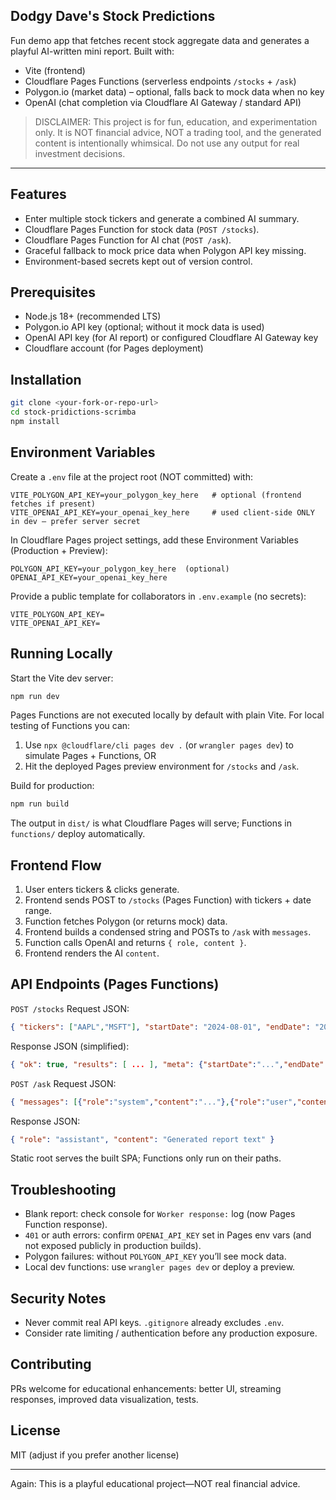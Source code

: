 ## Dodgy Dave's Stock Predictions

Fun demo app that fetches recent stock aggregate data and generates a playful AI-written mini report. Built with:

- Vite (frontend)
- Cloudflare Pages Functions (serverless endpoints `/stocks` + `/ask`)
- Polygon.io (market data) – optional, falls back to mock data when no key
- OpenAI (chat completion via Cloudflare AI Gateway / standard API)

> DISCLAIMER: This project is for fun, education, and experimentation only. It is NOT financial advice, NOT a trading tool, and the generated content is intentionally whimsical. Do not use any output for real investment decisions.

---

## Features
- Enter multiple stock tickers and generate a combined AI summary.
- Cloudflare Pages Function for stock data (`POST /stocks`).
- Cloudflare Pages Function for AI chat (`POST /ask`).
- Graceful fallback to mock price data when Polygon API key missing.
- Environment-based secrets kept out of version control.

## Prerequisites
- Node.js 18+ (recommended LTS)
- Polygon.io API key (optional; without it mock data is used)
- OpenAI API key (for AI report) or configured Cloudflare AI Gateway key
- Cloudflare account (for Pages deployment)

## Installation
```bash
git clone <your-fork-or-repo-url>
cd stock-pridictions-scrimba
npm install
```

## Environment Variables
Create a `.env` file at the project root (NOT committed) with:
```
VITE_POLYGON_API_KEY=your_polygon_key_here   # optional (frontend fetches if present)
VITE_OPENAI_API_KEY=your_openai_key_here     # used client-side ONLY in dev — prefer server secret
```
In Cloudflare Pages project settings, add these Environment Variables (Production + Preview):
```
POLYGON_API_KEY=your_polygon_key_here  (optional)
OPENAI_API_KEY=your_openai_key_here
```

Provide a public template for collaborators in `.env.example` (no secrets):
```
VITE_POLYGON_API_KEY=
VITE_OPENAI_API_KEY=
```

## Running Locally
Start the Vite dev server:
```bash
npm run dev
```
Pages Functions are not executed locally by default with plain Vite. For local testing of Functions you can:
1. Use `npx @cloudflare/cli pages dev .` (or `wrangler pages dev`) to simulate Pages + Functions, OR
2. Hit the deployed Pages preview environment for `/stocks` and `/ask`.

Build for production:
```bash
npm run build
```
The output in `dist/` is what Cloudflare Pages will serve; Functions in `functions/` deploy automatically.

## Frontend Flow
1. User enters tickers & clicks generate.
2. Frontend sends POST to `/stocks` (Pages Function) with tickers + date range.
3. Function fetches Polygon (or returns mock) data.
4. Frontend builds a condensed string and POSTs to `/ask` with `messages`.
5. Function calls OpenAI and returns `{ role, content }`.
6. Frontend renders the AI `content`.

## API Endpoints (Pages Functions)
`POST /stocks`
Request JSON:
```json
{ "tickers": ["AAPL","MSFT"], "startDate": "2024-08-01", "endDate": "2024-08-05" }
```
Response JSON (simplified):
```json
{ "ok": true, "results": [ ... ], "meta": {"startDate":"...","endDate":"..."}, "errors": [] }
```

`POST /ask`
Request JSON:
```json
{ "messages": [{"role":"system","content":"..."},{"role":"user","content":"..."}], "temperature": 0.9, "apiKey": "(optional overrides worker)" }
```
Response JSON:
```json
{ "role": "assistant", "content": "Generated report text" }
```

Static root serves the built SPA; Functions only run on their paths.

## Troubleshooting
- Blank report: check console for `Worker response:` log (now Pages Function response).
- `401` or auth errors: confirm `OPENAI_API_KEY` set in Pages env vars (and not exposed publicly in production builds).
- Polygon failures: without `POLYGON_API_KEY` you’ll see mock data.
- Local dev functions: use `wrangler pages dev` or deploy a preview.

## Security Notes
- Never commit real API keys. `.gitignore` already excludes `.env`.
- Consider rate limiting / authentication before any production exposure.

## Contributing
PRs welcome for educational enhancements: better UI, streaming responses, improved data visualization, tests.

## License
MIT (adjust if you prefer another license)

---
Again: This is a playful educational project—NOT real financial advice.
